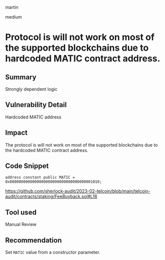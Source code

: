 martin

medium

# Protocol is will not work on most of the supported blockchains due to hardcoded MATIC contract address.

## Summary

Strongly dependent logic

## Vulnerability Detail

Hardcoded MATIC address

## Impact

The protocol is will not work on most of the supported blockchains due to the hardcoded MATIC contract address.

## Code Snippet

```solidity
address constant public MATIC = 0x0000000000000000000000000000000000001010;
```

https://github.com/sherlock-audit/2023-02-telcoin/blob/main/telcoin-audit/contracts/staking/FeeBuyback.sol#L18

## Tool used

Manual Review

## Recommendation

Set `MATIC` value from a constructor parameter.